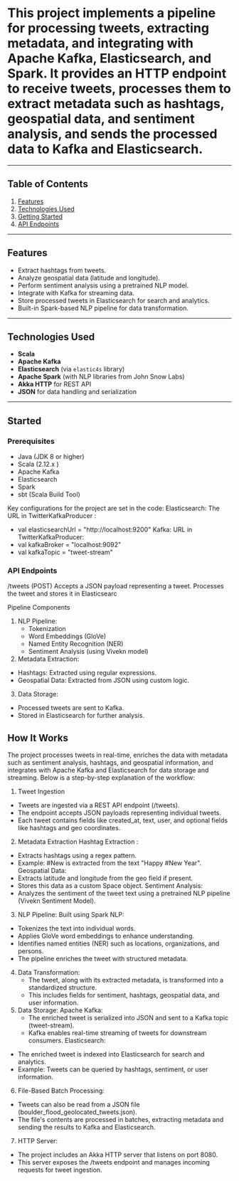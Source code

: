 # This project implements a pipeline for processing tweets, extracting metadata, and integrating with Apache Kafka, Elasticsearch, and Spark. It provides an HTTP endpoint to receive tweets, processes them to extract metadata such as hashtags, geospatial data, and sentiment analysis, and sends the processed data to Kafka and Elasticsearch.
----------

## Table of Contents
1. [Features](#features)
2. [Technologies Used](#technologies-used)
3. [Getting Started](#Started)
4. [API Endpoints](#api-endpoints)
----------

## Features
- Extract hashtags from tweets.
- Analyze geospatial data (latitude and longitude).
- Perform sentiment analysis using a pretrained NLP model.
- Integrate with Kafka for streaming data.
- Store processed tweets in Elasticsearch for search and analytics.
- Built-in Spark-based NLP pipeline for data transformation.

----------

## Technologies Used
- **Scala**
- **Apache Kafka**
- **Elasticsearch** (via `elastic4s` library)
- **Apache Spark** (with NLP libraries from John Snow Labs)
- **Akka HTTP** for REST API
- **JSON** for data handling and serialization

----------

## Started
### Prerequisites
- Java (JDK 8 or higher)
- Scala (2.12.x )
- Apache Kafka
- Elasticsearch
- Spark
- sbt (Scala Build Tool)

Key configurations for the project are set in the code:
Elasticsearch: The URL in TwitterKafkaProducer : 
- val elasticsearchUrl = "http://localhost:9200"
Kafka: URL in TwitterKafkaProducer:
- val kafkaBroker = "localhost:9092"
- val kafkaTopic = "tweet-stream"

### API Endpoints
/tweets (POST)
Accepts a JSON payload representing a tweet.
Processes the tweet and stores it in Elasticsearc

Pipeline Components
1. NLP Pipeline:
   - Tokenization
   - Word Embeddings (GloVe)
   - Named Entity Recognition (NER)
   - Sentiment Analysis (using Vivekn model)
2. Metadata Extraction:
  - Hashtags: Extracted using regular expressions.
  - Geospatial Data: Extracted from JSON using custom logic.
3. Data Storage:
  - Processed tweets are sent to Kafka.
  - Stored in Elasticsearch for further analysis.



## How It Works
The project processes tweets in real-time, enriches the data with metadata such as sentiment
analysis, hashtags, and geospatial information, and integrates with Apache Kafka and Elasticsearch
for data storage and streaming. Below is a step-by-step explanation of the workflow: 

1. Tweet Ingestion
  - Tweets are ingested via a REST API endpoint (/tweets).
  - The endpoint accepts JSON payloads representing individual tweets.
  - Each tweet contains fields like created_at, text, user, and optional fields like hashtags and geo coordinates.
2. Metadata Extraction
  Hashtag Extraction :
  - Extracts hashtags using a regex pattern.
  - Example: #New is extracted from the text "Happy #New Year".
  Geospatial Data:
  - Extracts latitude and longitude from the geo field if present.
  - Stores this data as a custom Space object.
 Sentiment Analysis:
  - Analyzes the sentiment of the tweet text using a pretrained NLP pipeline (Vivekn Sentiment Model).
3. NLP Pipeline:
  Built using Spark NLP:
  - Tokenizes the text into individual words.
  - Applies GloVe word embeddings to enhance understanding.
  - Identifies named entities (NER) such as locations, organizations, and persons.
- The pipeline enriches the tweet with structured metadata.
4. Data Transformation:
   - The tweet, along with its extracted metadata, is transformed into a standardized structure.
   - This includes fields for sentiment, hashtags, geospatial data, and user information.
5. Data Storage: 
   Apache Kafka:
   - The enriched tweet is serialized into JSON and sent to a Kafka topic (tweet-stream).
   - Kafka enables real-time streaming of tweets for downstream consumers.
  Elasticsearch:
  - The enriched tweet is indexed into Elasticsearch for search and analytics.
  - Example: Tweets can be queried by hashtags, sentiment, or user information.
6. File-Based Batch Processing:
  - Tweets can also be read from a JSON file (boulder_flood_geolocated_tweets.json).
  - The file's contents are processed in batches, extracting metadata and sending the results to Kafka and Elasticsearch.
7. HTTP Server:
  - The project includes an Akka HTTP server that listens on port 8080.
  - This server exposes the /tweets endpoint and manages incoming requests for tweet ingestion.
